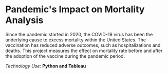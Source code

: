 # Pandemic's Impact on Mortality Analysis
Since the pandemic started in 2020, the COVID-19 virus has been the underlying cause to excess mortality within the United States. The vaccination has reduced adverse outcomes, such as hospitalizations and deaths. This project measures the effect on mortality rate before and after the adoption of the vaccine during the pandemic period. 


_Technology Use_: **Python and Tableau**
